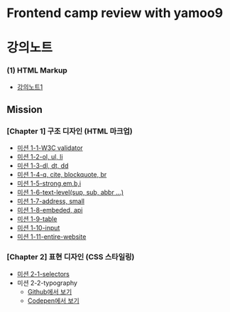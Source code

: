 # Frontend camp review with yamoo9

# 강의노트
### (1) HTML Markup
* [강의노트1](https://github.com/girin-dev/frontend-yamoo9-reviewer/blob/master/1.%20HTML(markup).md)

## Mission
### [Chapter 1] 구조 디자인 (HTML 마크업)
* [미션 1-1-W3C validator](https://github.com/girin-dev/frontend-yamoo9-reviewer/blob/master/1-html-missions/1-1-validate-markup.md)
* [미션 1-2-ol, ul, li](https://github.com/girin-dev/frontend-yamoo9-reviewer/blob/master/mission/1-2-markup-ol%2Cul%2Cli.html)
* [미션 1-3-dl, dt, dd](https://github.com/girin-dev/frontend-yamoo9-reviewer/blob/master/mission/1-3-markup-dl%2Cdt%2Cdd.html)
* [미션 1-4-q, cite, blockquote, br](https://github.com/girin-dev/frontend-yamoo9-reviewer/blob/master/mission/1-4-markup-q%2Ccite%2Cblockquote%2Cbr.html)
* [미션 1-5-strong,em,b,i](https://github.com/girin-dev/frontend-yamoo9-reviewer/blob/master/mission/1-5-markup-strong%2Cem%2Cb%2Ci.html)
* [미션 1-6-text-level(sup, sub, abbr ...)](https://github.com/girin-dev/frontend-yamoo9-reviewer/blob/master/mission/1-6-markup-text-level.html)
* [미션 1-7-address, small](https://github.com/girin-dev/frontend-yamoo9-reviewer/blob/master/mission/1-7-markup-address%2Csmall.html)
* [미션 1-8-embeded, api](https://github.com/girin-dev/frontend-yamoo9-reviewer/blob/master/mission/1-8-markup-embeded%2Capi.html)
* [미션 1-9-table](https://github.com/girin-dev/frontend-yamoo9-reviewer/blob/master/mission/1-9-markup-table.html)
* [미션 1-10-input](https://github.com/girin-dev/frontend-yamoo9-reviewer/blob/master/mission/1-10-markup-input.html)
* [미션 1-11-entire-website](https://github.com/girin-dev/frontend-yamoo9-reviewer/blob/master/mission/1-11-mission/1-11-markup-entire-website.html)

### [Chapter 2] 표현 디자인 (CSS 스타일링)
* [미션 2-1-selectors](https://github.com/girin-dev/frontend-yamoo9-reviewer/blob/master/mission/2-missions/2-1-selectors/2-1-selectors.md)
* 미션 2-2-typography 
    * [Github에서 보기](https://github.com/girin-dev/frontend-yamoo9-reviewer/tree/master/mission/2-missions/2-2-typograph)
    * [Codepen에서 보기](https://codepen.io/kw8799/pen/BrdXYe)
